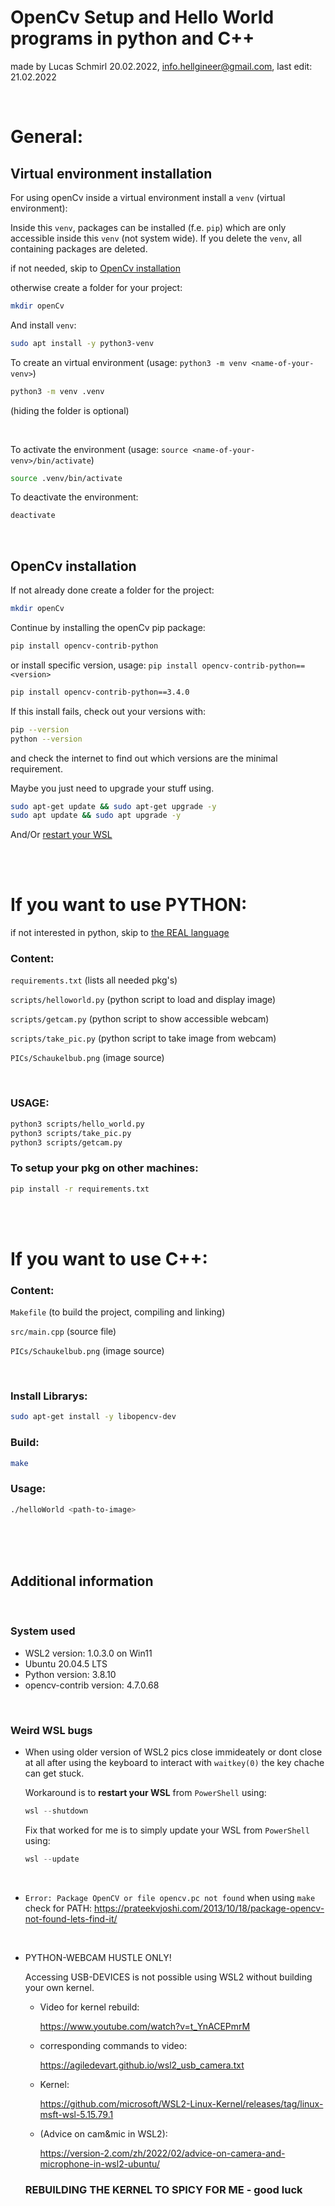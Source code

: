 #   OpenCv Setup and Hello World programs in python and C++
made by Lucas Schmirl 20.02.2022, info.hellgineer@gmail.com, last edit: 21.02.2022

<br>

# General:

## Virtual environment installation

For using openCv inside a virtual environment install a `venv` (virtual environment):

Inside this `venv`, packages can be installed (f.e. `pip`) which are only accessible inside this `venv` (not system wide). If you delete the `venv`, all containing packages are deleted.

if not needed, skip to [OpenCv installation](#opencv-installation)

otherwise create a folder for your project:
```bash
mkdir openCv
```
And install `venv`:

```bash
sudo apt install -y python3-venv
```

To create an virtual environment (usage: `python3 -m venv <name-of-your-venv>`)

```bash
python3 -m venv .venv
```
(hiding the folder is optional)

<br>

To activate the environment (usage: `source <name-of-your-venv>/bin/activate`)
```bash
source .venv/bin/activate
```

To deactivate the environment:
```bash
deactivate
```

<br>

## OpenCv installation

If not already done create a folder for the project:
```bash
mkdir openCv
```

Continue by installing the openCv pip package:
```bash
pip install opencv-contrib-python
```

or install specific version, usage: `pip install opencv-contrib-python==<version>`

```bash
pip install opencv-contrib-python==3.4.0
```

If this install fails, check out your versions with:
```bash
pip --version
python --version
```
and check the internet to find out which versions are the minimal requirement. 

Maybe you just need to upgrade your stuff using.

```bash
sudo apt-get update && sudo apt-get upgrade -y
sudo apt update && sudo apt upgrade -y
```

And/Or [restart your WSL](#weird-wsl-bugs)

<br>
<br>

# If you want to use PYTHON:

if not interested in python, skip to [the REAL language](#if-you-want-to-use-c)

### Content: 
`requirements.txt` (lists all needed pkg's)

`scripts/helloworld.py` (python script to load and display image)

`scripts/getcam.py`   (python script to show accessible webcam)

`scripts/take_pic.py`   (python script to take image from webcam)

`PICs/Schaukelbub.png` (image source)

<br>

### USAGE: 
```bash
python3 scripts/hello_world.py
python3 scripts/take_pic.py
python3 scripts/getcam.py
```
### To setup your pkg on other machines:
```bash
pip install -r requirements.txt
```

<br>
<br>

# If you want to use C++:

### Content: 
`Makefile` (to build the project, compiling and linking)

`src/main.cpp` (source file)

`PICs/Schaukelbub.png` (image source)

<br>

### Install Librarys:
```bash
sudo apt-get install -y libopencv-dev
```

### Build:
```bash
make
```
### Usage: 
```bash
./helloWorld <path-to-image>
```

<br>
<br>
<br>

## Additional information

<br>

### System used
- WSL2 version: 1.0.3.0 on Win11
- Ubuntu 20.04.5 LTS
- Python version: 3.8.10
- opencv-contrib version: 4.7.0.68


<br>

### Weird WSL bugs

- When using older version of WSL2 pics close immideately or dont close at all after using the keyboard to interact with `waitkey(0)` the key chache can get stuck. 

    Workaround is to **restart your WSL** from `PowerShell` using:
    ```powershell
    wsl --shutdown
    ```
    Fix that worked for me is to simply update your WSL from `PowerShell` using:

    ```powershell
    wsl --update
    ```

<br>

- `Error: Package OpenCV or file opencv.pc not found` when using `make`
    check for PATH:
    https://prateekvjoshi.com/2013/10/18/package-opencv-not-found-lets-find-it/

<br>

- PYTHON-WEBCAM HUSTLE ONLY!

    Accessing USB-DEVICES is not possible using WSL2 without building your own kernel.

    - Video for kernel rebuild:
    
        https://www.youtube.com/watch?v=t_YnACEPmrM

    - corresponding commands to video:
        
        https://agiledevart.github.io/wsl2_usb_camera.txt
        
    - Kernel:
        
        https://github.com/microsoft/WSL2-Linux-Kernel/releases/tag/linux-msft-wsl-5.15.79.1

    - (Advice on cam&mic in WSL2):

        https://version-2.com/zh/2022/02/advice-on-camera-and-microphone-in-wsl2-ubuntu/

    ### REBUILDING THE KERNEL TO SPICY FOR ME - good luck